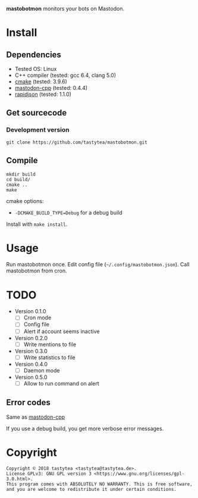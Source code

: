 **mastobotmon** monitors your bots on Mastodon.

# Install

## Dependencies

 * Tested OS: Linux
 * C++ compiler (tested: gcc 6.4, clang 5.0)
 * [cmake](https://cmake.org/) (tested: 3.9.6)
 * [mastodon-cpp](https://github.com/tastytea/mastodon-cpp) (tested: 0.4.4)
 * [rapidjson](http://rapidjson.org/) (tested: 1.1.0)

## Get sourcecode

### Development version

    git clone https://github.com/tastytea/mastobotmon.git

## Compile

    mkdir build
    cd build/
    cmake ..
    make

cmake options:

 * `-DCMAKE_BUILD_TYPE=Debug` for a debug build

Install with `make install`.

# Usage

Run mastobotmon once. Edit config file (`~/.config/mastobotmon.json`).
Call mastobotmon from cron.

# TODO

* Version 0.1.0
    * [ ] Cron mode
    * [ ] Config file
    * [ ] Alert if account seems inactive
* Version 0.2.0
    * [ ] Write mentions to file
* Version 0.3.0
    * [ ] Write statistics to file
* Version 0.4.0
    * [ ] Daemon mode
* Version 0.5.0
    * [ ] Allow to run command on alert

## Error codes

Same as [mastodon-cpp](https://github.com/tastytea/mastodon-cpp/blob/master/README.md#error-codes)

If you use a debug build, you get more verbose error messages.

# Copyright

    Copyright © 2018 tastytea <tastytea@tastytea.de>.
    License GPLv3: GNU GPL version 3 <https://www.gnu.org/licenses/gpl-3.0.html>.
    This program comes with ABSOLUTELY NO WARRANTY. This is free software,
    and you are welcome to redistribute it under certain conditions.
